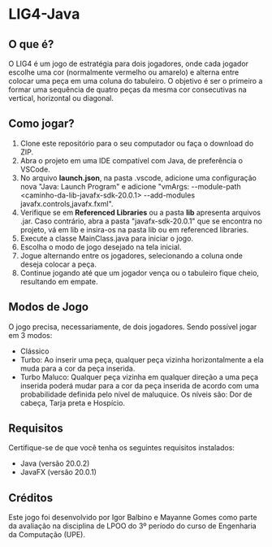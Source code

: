 # LIG4-Java

## O que é?
O LIG4 é um jogo de estratégia para dois jogadores, onde cada jogador escolhe uma cor (normalmente vermelho ou amarelo) e alterna entre colocar uma peça em uma coluna do tabuleiro. O objetivo é ser o primeiro a formar uma sequência de quatro peças da mesma cor consecutivas na vertical, horizontal ou diagonal.

## Como jogar?
1. Clone este repositório para o seu computador ou faça o download do ZIP.
2. Abra o projeto em uma IDE compatível com Java, de preferência o VSCode.
3. No arquivo **launch.json**, na pasta .vscode, adicione uma configuração nova "Java: Launch Program" e adicione "vmArgs: --module-path <caminho-da-lib-javafx-sdk-20.0.1> --add-modules javafx.controls,javafx.fxml".
4. Verifique se em **Referenced Libraries** ou a pasta **lib** apresenta arquivos .jar. Caso contrário, abra a pasta "javafx-sdk-20.0.1" que se encontra no projeto, vá em lib e insira-os na pasta lib ou em referenced libraries.
5. Execute a classe MainClass.java para iniciar o jogo.
6. Escolha o modo de jogo desejado na tela inicial.
7. Jogue alternando entre os jogadores, selecionando a coluna onde deseja colocar a peça.
8. Continue jogando até que um jogador vença ou o tabuleiro fique cheio, resultando em empate.

## Modos de Jogo
O jogo precisa, necessariamente, de dois jogadores. Sendo possível jogar em 3 modos:
- Clássico
- Turbo: Ao inserir uma peça, qualquer peça vizinha horizontalmente a ela muda para a cor da peça inserida.
- Turbo Maluco: Qualquer peça vizinha em qualquer direção a uma peça inserida poderá mudar para a cor da peça inserida de acordo com uma probabilidade definida pelo nível de maluquice. Os níveis são: Dor de cabeça, Tarja preta e Hospício.

## Requisitos
Certifique-se de que você tenha os seguintes requisitos instalados:
- Java (versão 20.0.2)
- JavaFX (versão 20.0.1)

## Créditos
Este jogo foi desenvolvido por Igor Balbino e Mayanne Gomes como parte da avaliação na disciplina de LPOO do 3º período do curso de Engenharia da Computação (UPE).
